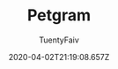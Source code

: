 ---
title: 'Petgram'
date: 2020-04-02T21:19:08.657Z
description: 'Una red social para mascotas creada con React y GraphQL. Se implemento autenticación con JWT (JSON Web Tokens)'
author: 'TuentyFaiv'
twitterUser: 'TuentyFaiv'
banner: ./petgram.png
---